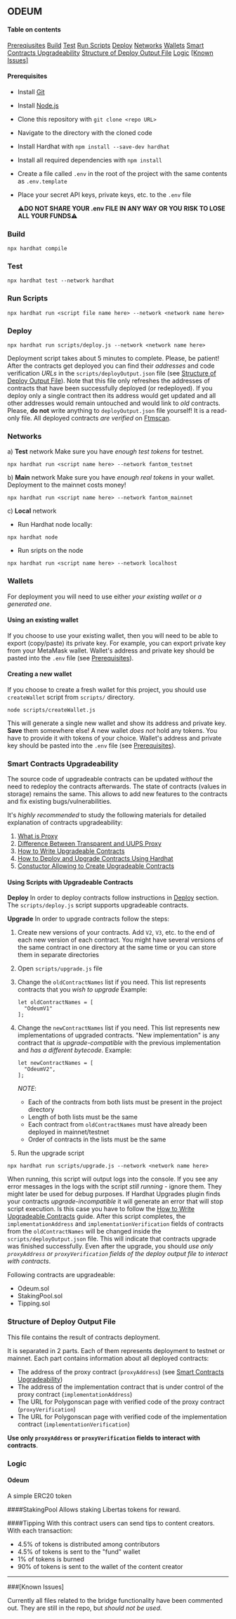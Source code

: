 ## ODEUM

#### Table on contents

[Prereqiusites](#preqs)
[Build](#build)
[Test](#tests)
[Run Scripts](#run)
[Deploy](#deploy)
[Networks](#networks)
[Wallets](#wallets)
[Smart Contracts Upgradeability](#proxy)
[Structure of Deploy Output File](#output)
[Logic](#logic)
[[Known Issues]](#issues)

<a name="preqs">

#### Prerequisites

- Install [Git](https://git-scm.com/)
- Install [Node.js](https://nodejs.org/en/download/)
- Clone this repository with `git clone <repo URL>`
- Navigate to the directory with the cloned code
- Install Hardhat with `npm install --save-dev hardhat`
- Install all required dependencies with `npm install`
- Create a file called `.env` in the root of the project with the same contents as `.env.template`
- Place your secret API keys, private keys, etc. to the `.env` file

  :warning:**DO NOT SHARE YOUR .env FILE IN ANY WAY OR YOU RISK TO LOSE ALL YOUR FUNDS**:warning:

<a name="build"/>

### Build

```
npx hardhat compile
```

<a name="tests"/>

### Test

```
npx hardhat test --network hardhat
```

<a name="run"/>

### Run Scripts

```
npx hardhat run <script file name here> --network <network name here>
```

<a name="deploy"/>

### Deploy

```
npx hardhat run scripts/deploy.js --network <network name here>
```

Deployment script takes about 5 minutes to complete. Please, be patient!
After the contracts get deployed you can find their _addresses_ and code verification _URLs_ in the `scripts/deployOutput.json` file (see [Structure of Deploy Output File](#output)).
Note that this file only refreshes the addresses of contracts that have been successfully deployed (or redeployed). If you deploy only a single contract then its address would get updated and all other addresses would remain untouched and would link to _old_ contracts.
Please, **do not** write anything to `deployOutput.json` file yourself! It is a read-only file.
All deployed contracts _are verified_ on [Ftmscan](https://ftmscan.com/).

<a name="networks"/>

### Networks

а) **Test** network
Make sure you have _enough test tokens_ for testnet.

```
npx hardhat run <script name here> --network fantom_testnet
```

b) **Main** network
Make sure you have _enough real tokens_ in your wallet. Deployment to the mainnet costs money!

```
npx hardhat run <script name here> --network fantom_mainnet
```

c) **Local** network

- Run Hardhat node locally:

```
npx hardhat node
```

- Run sripts on the node

```
npx hardhat run <script name here> --network localhost
```

<a name="wallets"/>

### Wallets

For deployment you will need to use either _your existing wallet_ or _a generated one_.

#### Using an existing wallet

If you choose to use your existing wallet, then you will need to be able to export (copy/paste) its private key. For example, you can export private key from your MetaMask wallet.
Wallet's address and private key should be pasted into the `.env` file (see [Prerequisites](#preqs)).

#### Creating a new wallet

If you choose to create a fresh wallet for this project, you should use `createWallet` script from `scripts/` directory.

```
node scripts/createWallet.js
```

This will generate a single new wallet and show its address and private key. **Save** them somewhere else!
A new wallet _does not_ hold any tokens. You have to provide it with tokens of your choice.
Wallet's address and private key should be pasted into the `.env` file (see [Prerequisites](#preqs)).

<a name="proxy"/>

### Smart Contracts Upgradeability

The source code of upgradeable contracts can be updated _without_ the need to redeploy the contracts afterwards. The state of contracts (values in storage) remains the same. This allows to add new features to the contracts and fix existing bugs/vulnerabilities.

It's _highly recommended_ to study the following materials for detailed explanation of contracts upgradeability:

1. [What is Proxy](https://docs.openzeppelin.com/upgrades-plugins/1.x/proxies)
2. [Difference Between Transparent and UUPS Proxy](https://docs.openzeppelin.com/contracts/4.x/api/proxy#transparent-vs-uups)
3. [How to Write Upgradeable Contracts](https://docs.openzeppelin.com/upgrades-plugins/1.x/writing-upgradeable)
4. [How to Deploy and Upgrade Contracts Using Hardhat](https://docs.openzeppelin.com/upgrades-plugins/1.x/hardhat-upgrades)
5. [Constuctor Allowing to Create Upgradeable Contracts](https://wizard.openzeppelin.com/#custom)

#### Using Scripts with Upgradeable Contracts

**Deploy**
In order to deploy contracts follow instructions in [Deploy](#deploy) section. The `scripts/deploy.js` script supports upgradeable contracts.

**Upgrade**
In order to upgrade contracts follow the steps:

1. Create new versions of your contracts. Add `V2`, `V3`, etc. to the end of each new version of each contract. You might have several versions of the same contract in one directory at the same time or you can store them in separate directories
2. Open `scripts/upgrade.js` file
3. Change the `oldContractNames` list if you need. This list represents contracts that you _wish to upgrade_
   Example:

   ```
   let oldContractNames = [
     "OdeumV1"
   ];
   ```

4. Change the `newContractNames` list if you need. This list represents new implementations of upgraded contracts. "New implementation" is any contract that _is upgrade-compatible_ with the previous implementation and _has a different bytecode_.
   Example:

   ```
   let newContractNames = [
     "OdeumV2",
   ];
   ```

   _NOTE_:

   - Each of the contracts from both lists must be present in the project directory
   - Length of both lists must be the same
   - Each contract from `oldContractNames` must have already been deployed in mainnet/testnet
   - Order of contracts in the lists must be the same

5. Run the upgrade script

```
npx hardhat run scripts/upgrade.js --network <network name here>
```

When running, this script will output logs into the console. If you see any error messages in the logs with the script _still running_ - ignore them. They might later be used for debug purposes.
If Hardhat Upgrades plugin finds your contracts _upgrade-incompatible_ it will generate an error that will stop script execution. Is this case you have to follow the [How to Write Upgradeable Contracts](https://docs.openzeppelin.com/upgrades-plugins/1.x/writing-upgradeable) guide.
After this script completes, the `implementationAddress` and `implementationVerification` fields of contracts from the `oldContractNames` will be changed inside the `scripts/deployOutput.json` file. This will indicate that contracts upgrade was finished successfully.
Even after the upgrade, you should _use only `proxyAddress` or `proxyVerification` fields of the deploy output file to interact with contracts_.

Following contracts are upgradeable:

- Odeum.sol
- StakingPool.sol
- Tipping.sol

<a name="output"/>

### Structure of Deploy Output File

This file contains the result of contracts deployment.

It is separated in 2 parts. Each of them represents deployment to testnet or mainnet.
Each part contains information about all deployed contracts:

- The address of the proxy contract (`proxyAddress`) (see [Smart Contracts Upgradeability](#proxy))
- The address of the implementation contract that is under control of the proxy contract (`implementationAddress`)
- The URL for Polygonscan page with verified code of the proxy contract (`proxyVerification`)
- The URL for Polygonscan page with verified code of the implementation contract (`implementationVerification`)

**Use only `proxyAddress` or `proxyVerification` fields to interact with contracts**.

<a name="logic"/>

### Logic

#### Odeum

A simple ERC20 token

####StakingPool
Allows staking Libertas tokens for reward.

####Tipping
With this contract users can send tips to content creators.
With each transaction:

- 4.5% of tokens is distributed among contributors
- 4.5% of tokens is sent to the "fund" wallet
- 1% of tokens is burned
- 90% of tokens is sent to the wallet of the content creator

---

<a name="issues"/>

###[Known Issues]

Currently all files related to the bridge functionality have been commented out. They are still in the repo, but _should not be used_.
